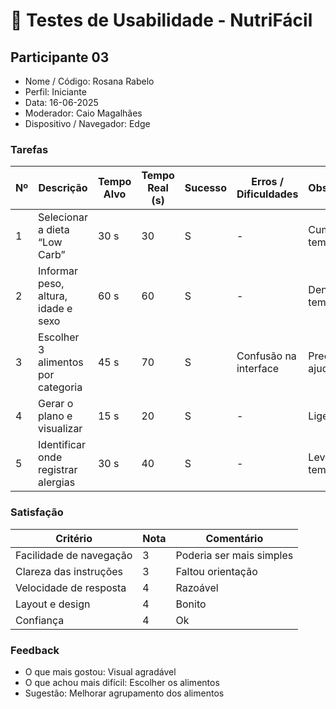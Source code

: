 # 📝 Testes de Usabilidade - NutriFácil

## Participante 03
- Nome / Código: Rosana Rabelo 
- Perfil: Iniciante
- Data: 16-06-2025
- Moderador: Caio Magalhães  
- Dispositivo / Navegador: Edge

### Tarefas
| Nº | Descrição | Tempo Alvo | Tempo Real (s) | Sucesso | Erros / Dificuldades | Observações |
|----|---------------------------|-------------|----------------|----------|--------------------|--------------|
| 1 | Selecionar a dieta “Low Carb” | 30 s | 30 | S | - | Cumpriu o tempo |
| 2 | Informar peso, altura, idade e sexo | 60 s | 60 | S | - | Dentro do tempo |
| 3 | Escolher 3 alimentos por categoria | 45 s | 70 | S | Confusão na interface | Precisou ajuda |
| 4 | Gerar o plano e visualizar | 15 s | 20 | S | - | Ligeiro atraso |
| 5 | Identificar onde registrar alergias | 30 s | 40 | S | - | Levou mais tempo |

### Satisfação
| Critério | Nota | Comentário |
|----------|------|------------|
| Facilidade de navegação | 3 | Poderia ser mais simples |
| Clareza das instruções | 3 | Faltou orientação |
| Velocidade de resposta | 4 | Razoável |
| Layout e design | 4 | Bonito |
| Confiança | 4 | Ok |

### Feedback
- O que mais gostou: Visual agradável
- O que achou mais difícil: Escolher os alimentos
- Sugestão: Melhorar agrupamento dos alimentos